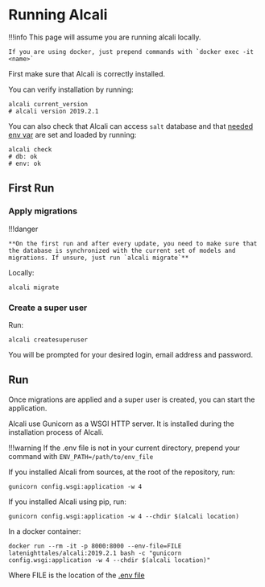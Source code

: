 # Running Alcali

!!!info
    This page will assume you are running alcali locally.
    
    If you are using docker, just prepend commands with `docker exec -it <name>`

First make sure that Alcali is correctly installed.

You can verify installation by running:

```commandline
alcali current_version
# alcali version 2019.2.1
```

You  can also check that Alcali can access `salt` database and that [needed env var](configuration.md) are set and loaded by running:

```commandline
alcali check
# db: ok
# env: ok
```

## First Run

### Apply migrations

!!!danger

    **On the first run and after every update, you need to make sure that the database is synchronized with the current set of models and migrations. If unsure, just run `alcali migrate`**


Locally:

```commandline
alcali migrate
```

### Create a super user

Run:

```commandline
alcali createsuperuser
```
You will be prompted for your desired login, email address and password.

## Run

Once migrations are applied and a super user is created, you can start the application.

Alcali use Gunicorn as a WSGI HTTP server. It is installed during the installation process of Alcali.

!!!warning
    If the .env file is not in your current directory, prepend your command with `ENV_PATH=/path/to/env_file`

If you installed Alcali from sources, at the root of the repository, run:

```commandline
gunicorn config.wsgi:application -w 4
```


If you installed Alcali using pip, run:

```commandline
gunicorn config.wsgi:application -w 4 --chdir $(alcali location)
```

In a docker container:
```commandline
docker run --rm -it -p 8000:8000 --env-file=FILE latenighttales/alcali:2019.2.1 bash -c "gunicorn config.wsgi:application -w 4 --chdir $(alcali location)"
```
Where FILE is the location of the [.env file](configuration.md)